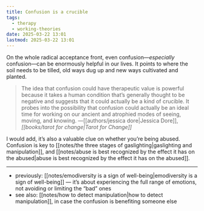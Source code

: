 ```yaml
---
title: Confusion is a crucible
tags:
  - therapy
  - working-theories
date: 2025-03-22 13:01
lastmod: 2025-03-22 13:01
---
```

On the whole radical acceptance front, even confusion—*especially* confusion—can be enormously helpful in our lives. It points to where the soil needs to be tilled, old ways dug up and new ways cultivated and planted.

> The idea that confusion could have therapeutic value is powerful because it takes a human condition that’s generally thought to be negative and suggests that it could actually be a kind of crucible. It probes into the possibility that confusion could actually be an ideal time for working on our ancient and atrophied modes of seeing, moving, and knowing. —[[authors/jessica dore|Jessica Dore]], *[[books/tarot for change|Tarot for Change]]*

I would add, it’s also a valuable clue on whether you’re being abused. Confusion is key to [[notes/the three stages of gaslighting|gaslighting and manipulation]], and [[notes/abuse is best recognized by the effect it has on the abused|abuse is best recognized by the effect it has on the abused]].

---
- previously: [[notes/emodiversity is a sign of well-being|emodiversity is a sign of well-being]] — it’s about experiencing the full range of emotions, not avoiding or limiting the “bad” ones
- see also: [[notes/how to detect manipulation|how to detect manipulation]], in case the confusion is benefiting someone else